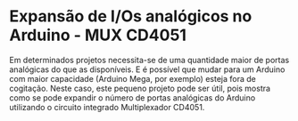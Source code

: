 # Expansão de I/Os analógicos no Arduino - MUX CD4051
Em determinados projetos necessita-se de uma quantidade maior de portas analógicas do que as disponíveis. E é possível que mudar para um Arduino com maior capacidade (Arduino Mega, por exemplo) esteja fora de cogitação. Neste caso, este pequeno projeto pode ser útil, pois mostra como se pode expandir o número de portas analógicas do Arduino utilizando o circuito integrado Multiplexador CD4051.
